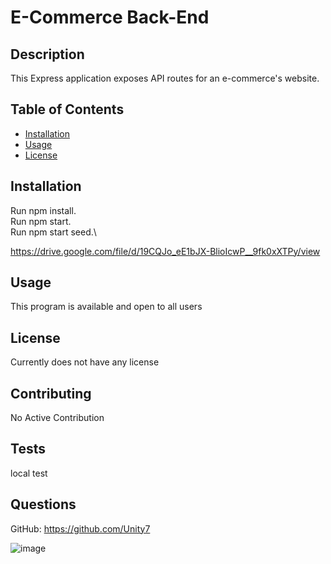 # E-Commerce Back-End

## Description

This Express application exposes API routes for an e-commerce's website.

## Table of Contents

- [Installation](#installation)
- [Usage](#usage)
- [License](#license)

## Installation

Run npm install.\
Run npm start.\
Run npm start seed.\

https://drive.google.com/file/d/19CQJo_eE1bJX-BlioIcwP__9fk0xXTPy/view

## Usage

This program is available and open to all users

## License

Currently does not have any license

## Contributing

No Active Contribution

## Tests

local test

## Questions

GitHub: https://github.com/Unity7

![image](https://user-images.githubusercontent.com/44449168/118384633-1d955a00-b5b4-11eb-8ff0-245229e9433b.png)
